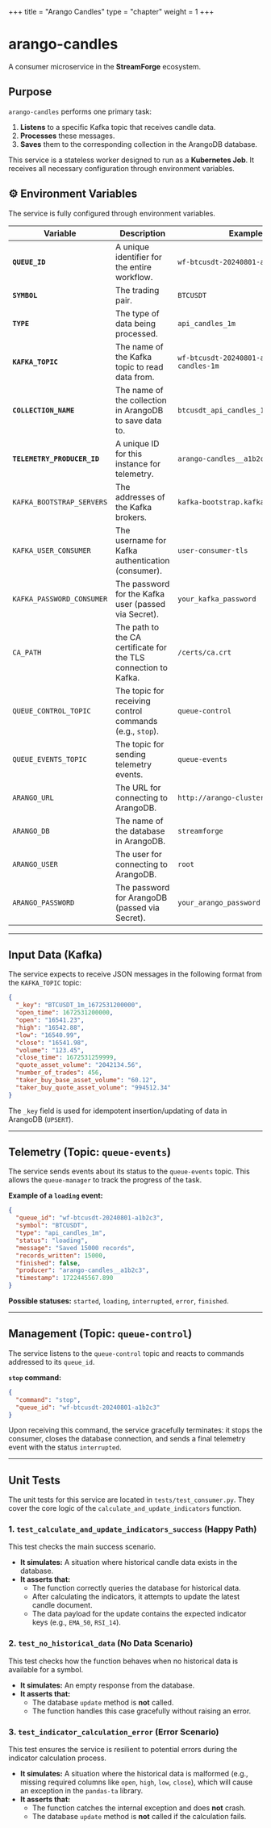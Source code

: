 +++
title = "Arango Candles"
type = "chapter"
weight = 1
+++

# arango-candles

A consumer microservice in the **StreamForge** ecosystem.

## Purpose

`arango-candles` performs one primary task:

1.  **Listens** to a specific Kafka topic that receives candle data.
2.  **Processes** these messages.
3.  **Saves** them to the corresponding collection in the ArangoDB database.

This service is a stateless worker designed to run as a **Kubernetes Job**. It receives all necessary configuration through environment variables.

## ⚙️ Environment Variables

The service is fully configured through environment variables.

| Variable                  | Description                                                     | Example                                          |
| ------------------------- | --------------------------------------------------------------- | ------------------------------------------------ |
| **`QUEUE_ID`**            | A unique identifier for the entire workflow.                    | `wf-btcusdt-20240801-a1b2c3`                     |
| **`SYMBOL`**              | The trading pair.                                               | `BTCUSDT`                                        |
| **`TYPE`**                | The type of data being processed.                               | `api_candles_1m`                                 |
| **`KAFKA_TOPIC`**         | The name of the Kafka topic to read data from.                  | `wf-btcusdt-20240801-a1b2c3-api-candles-1m`      |
| **`COLLECTION_NAME`**     | The name of the collection in ArangoDB to save data to.         | `btcusdt_api_candles_1m_2024_08_01`              |
| **`TELEMETRY_PRODUCER_ID`**| A unique ID for this instance for telemetry.                   | `arango-candles__a1b2c3`                         |
| `KAFKA_BOOTSTRAP_SERVERS` | The addresses of the Kafka brokers.                             | `kafka-bootstrap.kafka:9093`                     |
| `KAFKA_USER_CONSUMER`     | The username for Kafka authentication (consumer).               | `user-consumer-tls`                              |
| `KAFKA_PASSWORD_CONSUMER` | The password for the Kafka user (passed via Secret).            | `your_kafka_password`                            |
| `CA_PATH`                 | The path to the CA certificate for the TLS connection to Kafka. | `/certs/ca.crt`                                  |
| `QUEUE_CONTROL_TOPIC`     | The topic for receiving control commands (e.g., `stop`).        | `queue-control`                                  |
| `QUEUE_EVENTS_TOPIC`      | The topic for sending telemetry events.                         | `queue-events`                                   |
| `ARANGO_URL`              | The URL for connecting to ArangoDB.                             | `http://arango-cluster.db:8529`                  |
| `ARANGO_DB`               | The name of the database in ArangoDB.                           | `streamforge`                                    |
| `ARANGO_USER`             | The user for connecting to ArangoDB.                            | `root`                                           |
| `ARANGO_PASSWORD`         | The password for ArangoDB (passed via Secret).                  | `your_arango_password`                           |

---

## Input Data (Kafka)

The service expects to receive JSON messages in the following format from the `KAFKA_TOPIC` topic:

```json
{
  "_key": "BTCUSDT_1m_1672531200000",
  "open_time": 1672531200000,
  "open": "16541.23",
  "high": "16542.88",
  "low": "16540.99",
  "close": "16541.98",
  "volume": "123.45",
  "close_time": 1672531259999,
  "quote_asset_volume": "2042134.56",
  "number_of_trades": 456,
  "taker_buy_base_asset_volume": "60.12",
  "taker_buy_quote_asset_volume": "994512.34"
}
```

The `_key` field is used for idempotent insertion/updating of data in ArangoDB (`UPSERT`).

---

## Telemetry (Topic: `queue-events`)

The service sends events about its status to the `queue-events` topic. This allows the `queue-manager` to track the progress of the task.

**Example of a `loading` event:**

```json
{
  "queue_id": "wf-btcusdt-20240801-a1b2c3",
  "symbol": "BTCUSDT",
  "type": "api_candles_1m",
  "status": "loading",
  "message": "Saved 15000 records",
  "records_written": 15000,
  "finished": false,
  "producer": "arango-candles__a1b2c3",
  "timestamp": 1722445567.890
}
```

**Possible statuses:** `started`, `loading`, `interrupted`, `error`, `finished`.

---

## Management (Topic: `queue-control`)

The service listens to the `queue-control` topic and reacts to commands addressed to its `queue_id`.

**`stop` command:**

```json
{
  "command": "stop",
  "queue_id": "wf-btcusdt-20240801-a1b2c3"
}
```

Upon receiving this command, the service gracefully terminates: it stops the consumer, closes the database connection, and sends a final telemetry event with the status `interrupted`.

---

## Unit Tests

The unit tests for this service are located in `tests/test_consumer.py`. They cover the core logic of the `calculate_and_update_indicators` function.

### 1. `test_calculate_and_update_indicators_success` (Happy Path)

This test checks the main success scenario.

-   **It simulates:** A situation where historical candle data exists in the database.
-   **It asserts that:**
    -   The function correctly queries the database for historical data.
    -   After calculating the indicators, it attempts to update the latest candle document.
    -   The data payload for the update contains the expected indicator keys (e.g., `EMA_50`, `RSI_14`).

### 2. `test_no_historical_data` (No Data Scenario)

This test checks how the function behaves when no historical data is available for a symbol.

-   **It simulates:** An empty response from the database.
-   **It asserts that:**
    -   The database `update` method is **not** called.
    -   The function handles this case gracefully without raising an error.

### 3. `test_indicator_calculation_error` (Error Scenario)

This test ensures the service is resilient to potential errors during the indicator calculation process.

-   **It simulates:** A situation where the historical data is malformed (e.g., missing required columns like `open`, `high`, `low`, `close`), which will cause an exception in the `pandas-ta` library.
-   **It asserts that:**
    -   The function catches the internal exception and does **not** crash.
    -   The database `update` method is **not** called if the calculation fails.
